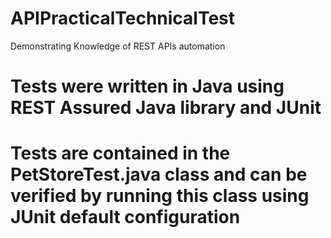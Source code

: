 # APIPracticalTechnicalTest

Demonstrating Knowledge of REST APIs automation

# Tests were written in Java using REST Assured Java library and JUnit
# Tests are contained in the PetStoreTest.java class and can be verified by running this class using JUnit default configuration